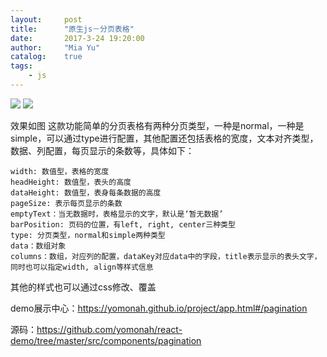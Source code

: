 ```yaml
---
layout:     post
title:      "原生js－分页表格"
date:       2017-3-24 19:20:00
author:     "Mia Yu"
catalog: 	true
tags:
    - js
---
```


![](https://yomonah.github.io/img/article-img/table/table.png)
![](https://yomonah.github.io/img/article-img/table/table2.png)

效果如图
这款功能简单的分页表格有两种分页类型，一种是normal，一种是simple，可以通过type进行配置，其他配置还包括表格的宽度，文本对齐类型，数据、列配置，每页显示的条数等，具体如下：
```
width: 数值型，表格的宽度
headHeight: 数值型，表头的高度
dataHeight: 数值型，表身每条数据的高度
pageSize: 表示每页显示的条数
emptyText：当无数据时，表格显示的文字，默认是‘暂无数据’
barPosition: 页码的位置，有left, right, center三种类型
type: 分页类型，normal和simple两种类型
data：数组对象
columns：数组，对应列的配置，dataKey对应data中的字段，title表示显示的表头文字，同时也可以指定width, align等样式信息
```
其他的样式也可以通过css修改、覆盖

demo展示中心：https://yomonah.github.io/project/app.html#/pagination

源码：https://github.com/yomonah/react-demo/tree/master/src/components/pagination